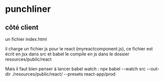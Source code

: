 # punchliner

## côté client
un fichier index.html

il charge un fichier js pour le react (myreactcomponent.js), ce fichier est écrit en jsx dans src et babel le compile en js dans le dossier resources/public/react

Mais il faut bien penser à lancer babel watch :
npx babel --watch src --out-dir ./resources/public/react/ --presets react-app/prod
